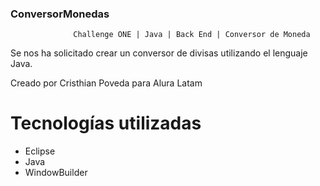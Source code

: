 ### ConversorMonedas
                  Challenge ONE | Java | Back End | Conversor de Moneda

Se nos ha solicitado crear un conversor de divisas utilizando el lenguaje Java.

Creado por Cristhian Poveda para Alura Latam

# Tecnologías utilizadas
- Eclipse 
- Java
- WindowBuilder
